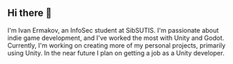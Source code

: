 ## Hi there 👋

I'm Ivan Ermakov, an InfoSec student at SibSUTIS. I'm passionate about indie game development, and I've worked the most with Unity and Godot. Currently, I'm working on creating more of my personal projects, primarily using Unity. In the near future I plan on getting a job as a Unity developer.

